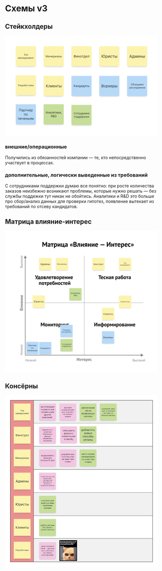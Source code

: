 Схемы v3
======

Стейкхолдеры
------
![Stakeholders](./stakeholders.png)
### внешние/операционные
Получились из обязанностей компании — те, кто непосредственно участвует в процессах.

### дополнительные, логически выведенные из требований
С сотрудниками поддержки думаю все понятно: при росте количества заказов неизбежно возникают проблемы, которые нужно решать — без службы поддежки тут никак не обойтись. Аналитики и R&D это больше про сбор/анализ данных для проверки гипотез, появление вытекает из требований по отсеву кандидатов.

Матрица влияние-интерес
------
![Matrix](./matrix.png)

Консёрны
------
![Concerns](./concerns.png)
